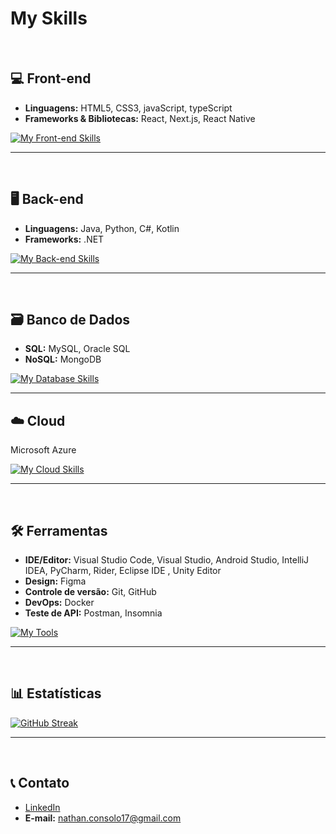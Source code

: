 # **My Skills**
<br>

## 💻 Front-end
* **Linguagens:** HTML5, CSS3, javaScript, typeScript  
* **Frameworks & Bibliotecas:** React, Next.js, React Native  

[![My Front-end Skills](https://skillicons.dev/icons?i=html,css,js,ts,react,nextjs)](https://skillicons.dev)

---
<br>

## 🖥️ Back-end
* **Linguagens:** Java, Python, C#, Kotlin
* **Frameworks:** .NET  

[![My Back-end Skills](https://skillicons.dev/icons?i=java,python,cs,kotlin,dotnet)](https://skillicons.dev)  

---
<br>

## 🗃️ Banco de Dados
* **SQL:** MySQL, Oracle SQL  
* **NoSQL:** MongoDB  

[![My Database Skills](https://skillicons.dev/icons?i=mysql,mongodb&perline=6)](https://skillicons.dev)  

---

## ☁️ Cloud
Microsoft Azure  

[![My Cloud Skills](https://skillicons.dev/icons?i=azure)](https://skillicons.dev)  

---
<br>

## 🛠️ Ferramentas
* **IDE/Editor:** Visual Studio Code, Visual Studio, Android Studio, IntelliJ IDEA, PyCharm, Rider, Eclipse IDE , Unity Editor
* **Design:** Figma  
* **Controle de versão:** Git, GitHub  
* **DevOps:** Docker
* **Teste de API:** Postman, Insomnia

[![My Tools](https://skillicons.dev/icons?i=vscode,visualstudio,androidstudio,idea,pycharm,rider,eclipse,unity,figma,git,github,docker,postman&perline=8)](https://skillicons.dev)

---
<br>

## 📊 Estatísticas  
[![GitHub Streak](https://streak-stats.demolab.com/?user=NathanMagno&theme=hacker)](https://git.io/streak-stats)

--- 
<br>

## 📞 Contato
* [LinkedIn](https://www.linkedin.com/in/nathan-magno)  
* **E-mail:** nathan.consolo17@gmail.com
